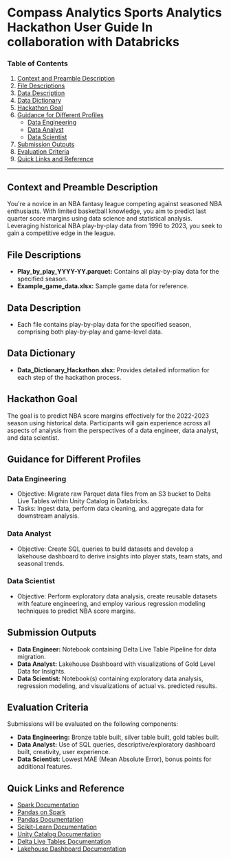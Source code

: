 # Compass Analytics Sports Analytics Hackathon User Guide In collaboration with Databricks


### Table of Contents
1. [Context and Preamble Description](#context-and-preamble-description)
2. [File Descriptions](#file-descriptions)
3. [Data Description](#data-description)
4. [Data Dictionary](#data-dictionary)
5. [Hackathon Goal](#hackathon-goal)
6. [Guidance for Different Profiles](#guidance-for-different-profiles)
    - [Data Engineering](#data-engineering)
    - [Data Analyst](#data-analyst)
    - [Data Scientist](#data-scientist)
7. [Submission Outputs](#submission-outputs)
8. [Evaluation Criteria](#evaluation-criteria)
9. [Quick Links and Reference](#quick-links-and-reference)

---

## Context and Preamble Description
You're a novice in an NBA fantasy league competing against seasoned NBA enthusiasts. With limited basketball knowledge, you aim to predict last quarter score margins using data science and statistical analysis. Leveraging historical NBA play-by-play data from 1996 to 2023, you seek to gain a competitive edge in the league.

## File Descriptions
- **Play_by_play_YYYY-YY.parquet:** Contains all play-by-play data for the specified season.
- **Example_game_data.xlsx:** Sample game data for reference.

## Data Description
- Each file contains play-by-play data for the specified season, comprising both play-by-play and game-level data.

## Data Dictionary
- **Data_Dictionary_Hackathon.xlsx:** Provides detailed information for each step of the hackathon process.

## Hackathon Goal
The goal is to predict NBA score margins effectively for the 2022-2023 season using historical data. Participants will gain experience across all aspects of analysis from the perspectives of a data engineer, data analyst, and data scientist.

## Guidance for Different Profiles

### Data Engineering
- Objective: Migrate raw Parquet data files from an S3 bucket to Delta Live Tables within Unity Catalog in Databricks.
- Tasks: Ingest data, perform data cleaning, and aggregate data for downstream analysis.

### Data Analyst
- Objective: Create SQL queries to build datasets and develop a lakehouse dashboard to derive insights into player stats, team stats, and seasonal trends.

### Data Scientist
- Objective: Perform exploratory data analysis, create reusable datasets with feature engineering, and employ various regression modeling techniques to predict NBA score margins.

## Submission Outputs
- **Data Engineer:** Notebook containing Delta Live Table Pipeline for data migration.
- **Data Analyst:** Lakehouse Dashboard with visualizations of Gold Level Data for Insights.
- **Data Scientist:** Notebook(s) containing exploratory data analysis, regression modeling, and visualizations of actual vs. predicted results.

## Evaluation Criteria
Submissions will be evaluated on the following components:
- **Data Engineering:** Bronze table built, silver table built, gold tables built.
- **Data Analyst:** Use of SQL queries, descriptive/exploratory dashboard built, creativity, user experience.
- **Data Scientist:** Lowest MAE (Mean Absolute Error), bonus points for additional features.

## Quick Links and Reference
- [Spark Documentation](https://spark.apache.org/docs/latest/api/python/reference/index.html)
- [Pandas on Spark](https://spark.apache.org/docs/latest/api/python/user_guide/pandas_on_spark/index.html)
- [Pandas Documentation](https://pandas.pydata.org/docs/)
- [Scikit-Learn Documentation](https://scikit-learn.org/stable/modules/classes.html)
- [Unity Catalog Documentation](https://docs.databricks.com/en/data-governance/unity-catalog/index.html)
- [Delta Live Tables Documentation](https://docs.databricks.com/en/delta-live-tables/index.html)
- [Lakehouse Dashboard Documentation](https://docs.databricks.com/en/dashboards/lakeview.html)
